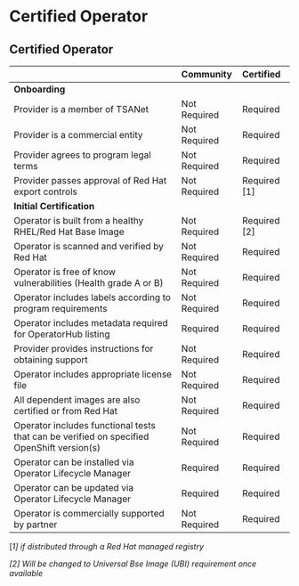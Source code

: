 # Certified Operator

## **Certified Operator**

|  | **Community** | **Certified** |
| :--- | :--- | :--- |
| **Onboarding** |  |  |
| Provider is a member of TSANet | Not Required | Required |
| Provider is a commercial entity | Not Required | Required |
| Provider agrees to program legal terms | Not Required | Required |
| Provider passes approval of Red Hat export controls | Not Required | Required \[1\] |
| **Initial Certification** |  |  |
| Operator is built from a healthy RHEL/Red Hat Base Image | Not Required | Required \[2\] |
| Operator is scanned and verified by Red Hat | Not Required | Required |
| Operator is free of know vulnerabilities \(Health grade A or B\) | Not Required | Required |
| Operator includes labels according to program requirements | Not Required | Required |
| Operator includes metadata required for OperatorHub listing | Required | Required |
| Provider provides instructions for obtaining support | Not Required | Required |
| Operator includes appropriate license file | Not Required | Required |
| All dependent images are also certified or from Red Hat | Not Required | Required |
| Operator includes functional tests that can be verified on specified OpenShift version\(s\) | Not Required | Required |
| Operator can be installed via Operator Lifecycle Manager | Required | Required |
| Operator can be updated via Operator Lifecycle Manager | Required | Required |
| Operator is commercially supported by partner | Not Required | Required |

\[_1\] if distributed through a Red Hat managed registry_

_\[2\] Will be changed to Universal Bse Image \(UBI\) requirement once available_  


